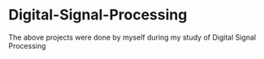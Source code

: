 # Digital-Signal-Processing
The above projects were done by myself during my study of Digital Signal Processing
